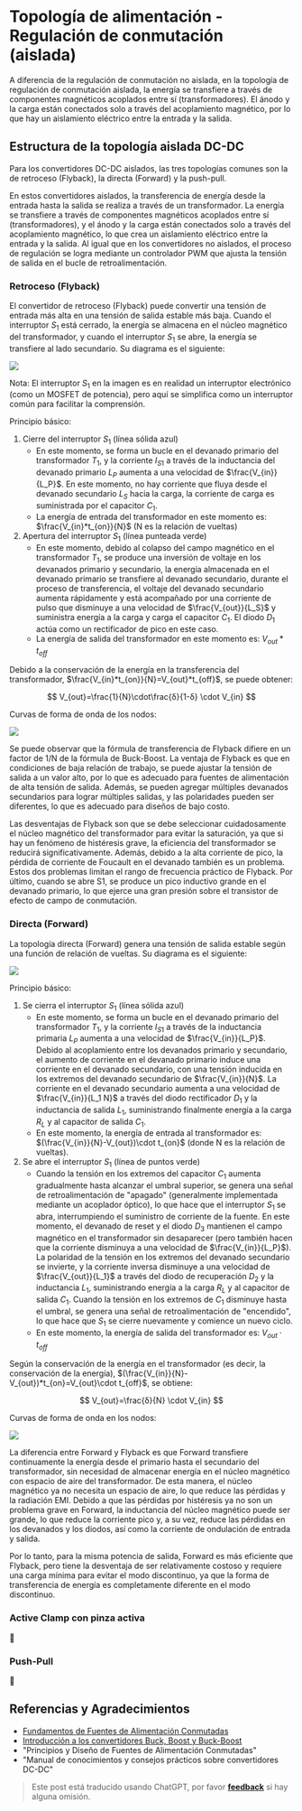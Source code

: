 # Topología de alimentación - Regulación de conmutación (aislada)

A diferencia de la regulación de conmutación no aislada, en la topología de regulación de conmutación aislada, la energía se transfiere a través de componentes magnéticos acoplados entre sí (transformadores). El ánodo y la carga están conectados solo a través del acoplamiento magnético, por lo que hay un aislamiento eléctrico entre la entrada y la salida.

## Estructura de la topología aislada DC-DC

Para los convertidores DC-DC aislados, las tres topologías comunes son la de retroceso (Flyback), la directa (Forward) y la push-pull.

En estos convertidores aislados, la transferencia de energía desde la entrada hasta la salida se realiza a través de un transformador. La energía se transfiere a través de componentes magnéticos acoplados entre sí (transformadores), y el ánodo y la carga están conectados solo a través del acoplamiento magnético, lo que crea un aislamiento eléctrico entre la entrada y la salida. Al igual que en los convertidores no aislados, el proceso de regulación se logra mediante un controlador PWM que ajusta la tensión de salida en el bucle de retroalimentación.

### Retroceso (Flyback)

El convertidor de retroceso (Flyback) puede convertir una tensión de entrada más alta en una tensión de salida estable más baja. Cuando el interruptor $S_1$ está cerrado, la energía se almacena en el núcleo magnético del transformador, y cuando el interruptor $S_1$ se abre, la energía se transfiere al lado secundario. Su diagrama es el siguiente:

![](https://img.wiki-power.com/d/wiki-media/img/20220112140923.png)

Nota: El interruptor $S_1$ en la imagen es en realidad un interruptor electrónico (como un MOSFET de potencia), pero aquí se simplifica como un interruptor común para facilitar la comprensión.

Principio básico:

1. Cierre del interruptor $S_1$ (línea sólida azul)
   - En este momento, se forma un bucle en el devanado primario del transformador $T_1$, y la corriente $I_{S1}$ a través de la inductancia del devanado primario $L_P$ aumenta a una velocidad de $\frac{V_{in}}{L_P}$. En este momento, no hay corriente que fluya desde el devanado secundario $L_S$ hacia la carga, la corriente de carga es suministrada por el capacitor $C_1$.
   - La energía de entrada del transformador en este momento es: $\frac{V_{in}*t_{on}}{N}$ (N es la relación de vueltas)
2. Apertura del interruptor $S_1$ (línea punteada verde)
   - En este momento, debido al colapso del campo magnético en el transformador $T_1$, se produce una inversión de voltaje en los devanados primario y secundario, la energía almacenada en el devanado primario se transfiere al devanado secundario, durante el proceso de transferencia, el voltaje del devanado secundario aumenta rápidamente y está acompañado por una corriente de pulso que disminuye a una velocidad de $\frac{V_{out}}{L_S}$ y suministra energía a la carga y carga el capacitor $C_1$. El diodo $D_1$ actúa como un rectificador de pico en este caso.
   - La energía de salida del transformador en este momento es: $V_{out}*t_{off}$

Debido a la conservación de la energía en la transferencia del transformador, $\frac{V_{in}*t_{on}}{N}=V_{out}*t_{off}$, se puede obtener:

$$
V_{out}=\frac{1}{N}\cdot\frac{δ}{1-δ} \cdot V_{in}
$$

Curvas de forma de onda de los nodos:

![](https://img.wiki-power.com/d/wiki-media/img/20220112172946.png)

Se puede observar que la fórmula de transferencia de Flyback difiere en un factor de 1/N de la fórmula de Buck-Boost. La ventaja de Flyback es que en condiciones de baja relación de trabajo, se puede ajustar la tensión de salida a un valor alto, por lo que es adecuado para fuentes de alimentación de alta tensión de salida. Además, se pueden agregar múltiples devanados secundarios para lograr múltiples salidas, y las polaridades pueden ser diferentes, lo que es adecuado para diseños de bajo costo.

Las desventajas de Flyback son que se debe seleccionar cuidadosamente el núcleo magnético del transformador para evitar la saturación, ya que si hay un fenómeno de histéresis grave, la eficiencia del transformador se reducirá significativamente. Además, debido a la alta corriente de pico, la pérdida de corriente de Foucault en el devanado también es un problema. Estos dos problemas limitan el rango de frecuencia práctico de Flyback. Por último, cuando se abre S1, se produce un pico inductivo grande en el devanado primario, lo que ejerce una gran presión sobre el transistor de efecto de campo de conmutación.

### Directa (Forward)

La topología directa (Forward) genera una tensión de salida estable según una función de relación de vueltas. Su diagrama es el siguiente:

![](https://img.wiki-power.com/d/wiki-media/img/20220707092211.png)

Principio básico:

1. Se cierra el interruptor $S_1$ (línea sólida azul)
   - En este momento, se forma un bucle en el devanado primario del transformador $T_1$, y la corriente $I_{S1}$ a través de la inductancia primaria $L_P$ aumenta a una velocidad de $\frac{V_{in}}{L_P}$. Debido al acoplamiento entre los devanados primario y secundario, el aumento de corriente en el devanado primario induce una corriente en el devanado secundario, con una tensión inducida en los extremos del devanado secundario de $\frac{V_{in}}{N}$. La corriente en el devanado secundario aumenta a una velocidad de $\frac{V_{in}}{L_1 N}$ a través del diodo rectificador $D_1$ y la inductancia de salida $L_1$, suministrando finalmente energía a la carga $R_L$ y al capacitor de salida $C_1$.
   - En este momento, la energía de entrada al transformador es: $(\frac{V_{in}}{N}-V_{out})\cdot t_{on}$ (donde N es la relación de vueltas).
2. Se abre el interruptor $S_1$ (línea de puntos verde)
   - Cuando la tensión en los extremos del capacitor $C_1$ aumenta gradualmente hasta alcanzar el umbral superior, se genera una señal de retroalimentación de "apagado" (generalmente implementada mediante un acoplador óptico), lo que hace que el interruptor $S_1$ se abra, interrumpiendo el suministro de corriente de la fuente. En este momento, el devanado de reset y el diodo $D_3$ mantienen el campo magnético en el transformador sin desaparecer (pero también hacen que la corriente disminuya a una velocidad de $\frac{V_{in}}{L_P}$). La polaridad de la tensión en los extremos del devanado secundario se invierte, y la corriente inversa disminuye a una velocidad de $\frac{V_{out}}{L_1}$ a través del diodo de recuperación $D_2$ y la inductancia $L_1$, suministrando energía a la carga $R_L$ y al capacitor de salida $C_1$. Cuando la tensión en los extremos de $C_1$ disminuye hasta el umbral, se genera una señal de retroalimentación de "encendido", lo que hace que $S_1$ se cierre nuevamente y comience un nuevo ciclo.
   - En este momento, la energía de salida del transformador es: $V_{out}\cdot t_{off}$

Según la conservación de la energía en el transformador (es decir, la conservación de la energía), $(\frac{V_{in}}{N}-V_{out})*t_{on}=V_{out}\cdot t_{off}$, se obtiene:

$$
V_{out}=\frac{δ}{N} \cdot V_{in}
$$

Curvas de forma de onda en los nodos:

![](https://img.wiki-power.com/d/wiki-media/img/20220707143854.png)

La diferencia entre Forward y Flyback es que Forward transfiere continuamente la energía desde el primario hasta el secundario del transformador, sin necesidad de almacenar energía en el núcleo magnético con espacio de aire del transformador. De esta manera, el núcleo magnético ya no necesita un espacio de aire, lo que reduce las pérdidas y la radiación EMI. Debido a que las pérdidas por histéresis ya no son un problema grave en Forward, la inductancia del núcleo magnético puede ser grande, lo que reduce la corriente pico y, a su vez, reduce las pérdidas en los devanados y los diodos, así como la corriente de ondulación de entrada y salida.

Por lo tanto, para la misma potencia de salida, Forward es más eficiente que Flyback, pero tiene la desventaja de ser relativamente costoso y requiere una carga mínima para evitar el modo discontinuo, ya que la forma de transferencia de energía es completamente diferente en el modo discontinuo.

### Active Clamp con pinza activa

🚧

### Push-Pull

🚧

## Referencias y Agradecimientos

- [Fundamentos de Fuentes de Alimentación Conmutadas](https://www.ti.com.cn/cn/lit/an/zhct203/zhct203.pdf)
- [Introducción a los convertidores Buck, Boost y Buck-Boost](https://recom-power.com/zh/rec-n-an-introduction-to-buck,-boost,-and-buck!sboost-converters-131.html?0)
- "Principios y Diseño de Fuentes de Alimentación Conmutadas"
- "Manual de conocimientos y consejos prácticos sobre convertidores DC-DC"

> Este post está traducido usando ChatGPT, por favor [**feedback**](https://github.com/linyuxuanlin/Wiki_MkDocs/issues/new) si hay alguna omisión.